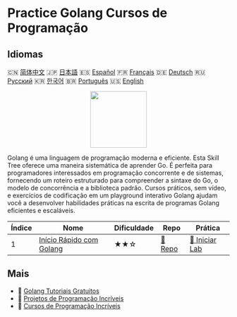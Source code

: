 # Practice Golang Cursos de Programação

## Idiomas

🇨🇳 [简体中文](README_zh.md) 🇯🇵 [日本語](README_ja.md) 🇪🇸 [Español](README_es.md) 🇫🇷 [Français](README_fr.md) 🇩🇪 [Deutsch](README_de.md) 🇷🇺 [Русский](README_ru.md) 🇰🇷 [한국어](README_ko.md) 🇧🇷 [Português](README_pt.md) 🇺🇸 [English](README.md) 

<div align="center">
<img width="128px" src="https://file.labex.io/path/YgASYacMNI6I.png">
</div>

Golang é uma linguagem de programação moderna e eficiente. Esta Skill Tree oferece uma maneira sistemática de aprender Go. É perfeita para programadores interessados em programação concorrente e de sistemas, fornecendo um roteiro estruturado para compreender a sintaxe do Go, o modelo de concorrência e a biblioteca padrão. Cursos práticos, sem vídeo, e exercícios de codificação em um playground interativo Golang ajudam você a desenvolver habilidades práticas na escrita de programas Golang eficientes e escaláveis.

|   Índice | Nome                                                                        | Dificuldade   | Repo                                                         | Prática                                                           |
|----------|-----------------------------------------------------------------------------|---------------|--------------------------------------------------------------|-------------------------------------------------------------------|
|        1 | [Início Rápido com Golang](https://labex.io/pt/courses/quick-start-with-go) | ★★☆           | [🔗 Repo](https://github.com/labex-labs/quick-start-with-go) | [🚀 Iniciar Lab](https://labex.io/pt/courses/quick-start-with-go) |

## Mais

- 🔗 [Golang Tutoriais Gratuitos](https://github.com/labex-labs/go-free-tutorials)
- 🔗 [Projetos de Programação Incríveis](https://github.com/labex-labs/awesome-programming-projects)
- 🔗 [Cursos de Programação Incríveis](https://github.com/labex-labs/awesome-programming-courses)

